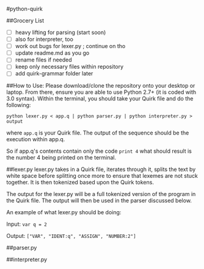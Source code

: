 #python-quirk

##Grocery List
- [ ] heavy lifting for parsing (start soon)
- [ ] also for interpreter, too
- [ ] work out bugs for lexer.py ; continue on tho
- [ ] update readme.md as you go
- [ ] rename files if needed
- [ ] keep only necessary files within repository
- [ ] add quirk-grammar folder later

##How to Use:
Please download/clone the repository onto your desktop or laptop. From there, ensure you
are able to use Python 2.7+ (it is coded with 3.0 syntax). Within the terminal, you should
take your Quirk file and do the following:

`python lexer.py < app.q | python parser.py | python interpreter.py > output`

where `app.q` is your Quirk file. The output of the sequence should be the execution within app.q.

So if app.q's contents contain only the code `print 4` what should result is the number 4 being printed
on the terminal.

##lexer.py
lexer.py takes in a Quirk file, iterates through it, splits the text by white space before splitting once
more to ensure that lexemes are not stuck together. It is then tokenized based upon the Quirk tokens.

The output for the lexer.py will be a full tokenized version of the program in the Quirk file. The output will then be used in the parser discussed below.

An example of what lexer.py should be doing:

Input: `var q = 2`

Output: `["VAR", "IDENT:q", "ASSIGN", "NUMBER:2"]`

##parser.py

##interpreter.py
